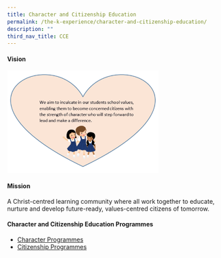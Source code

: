 ```yaml
---
title: Character and Citizenship Education
permalink: /the-k-experience/character-and-citizenship-education/
description: ""
third_nav_title: CCE
---
```

<h4><strong>Vision</strong></h4>
<img style="width: 70%;" src="/images/cce.png">
<h4><strong>Mission</strong></h4>
<p>A Christ-centred learning community where all work together to educate, nurture and develop future-ready, values-centred citizens of tomorrow.&nbsp;</p>
<h4><strong>Character and Citizenship Education Programmes</strong></h4>
<ul>
<li><a href="/the-k-experience/character-and-citizenship-education/character-programmes/cce/">Character Programmes</a></li>
<li><a href="/the-k-experience/character-and-citizenship-education/citizenship-programmes/ne-commemorative-events">Citizenship Programmes</a></li>
</ul>
